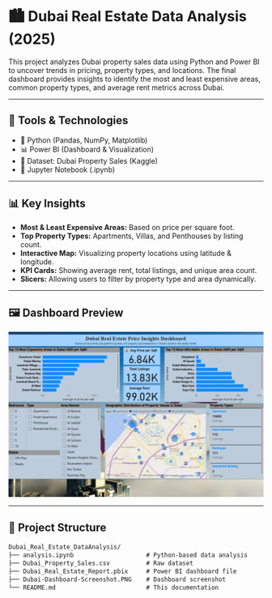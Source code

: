 # 🏙️ Dubai Real Estate Data Analysis (2025)

This project analyzes Dubai property sales data using Python and Power BI to uncover trends in pricing, property types, and locations. The final dashboard provides insights to identify the most and least expensive areas, common property types, and average rent metrics across Dubai.

---

## 🔧 Tools & Technologies
- 🐍 Python (Pandas, NumPy, Matplotlib)
- 📊 Power BI (Dashboard & Visualization)
- 📁 Dataset: Dubai Property Sales (Kaggle)
- 📝 Jupyter Notebook (.ipynb)

---

## 📊 Key Insights
- **Most & Least Expensive Areas:** Based on price per square foot.
- **Top Property Types:** Apartments, Villas, and Penthouses by listing count.
- **Interactive Map:** Visualizing property locations using latitude & longitude.
- **KPI Cards:** Showing average rent, total listings, and unique area count.
- **Slicers:** Allowing users to filter by property type and area dynamically.

---

## 🖼️ Dashboard Preview
![Dubai Real Estate Dashboard](./Dubai-Dashboard-Screenshot.PNG)

---

## 📁 Project Structure
```plaintext
Dubai_Real_Estate_DataAnalysis/
├── analysis.ipynb                    # Python-based data analysis
├── Dubai_Property_Sales.csv          # Raw dataset
├── Dubai_Real_Estate_Report.pbix     # Power BI dashboard file
├── Dubai-Dashboard-Screenshot.PNG    # Dashboard screenshot
└── README.md                         # This documentation
